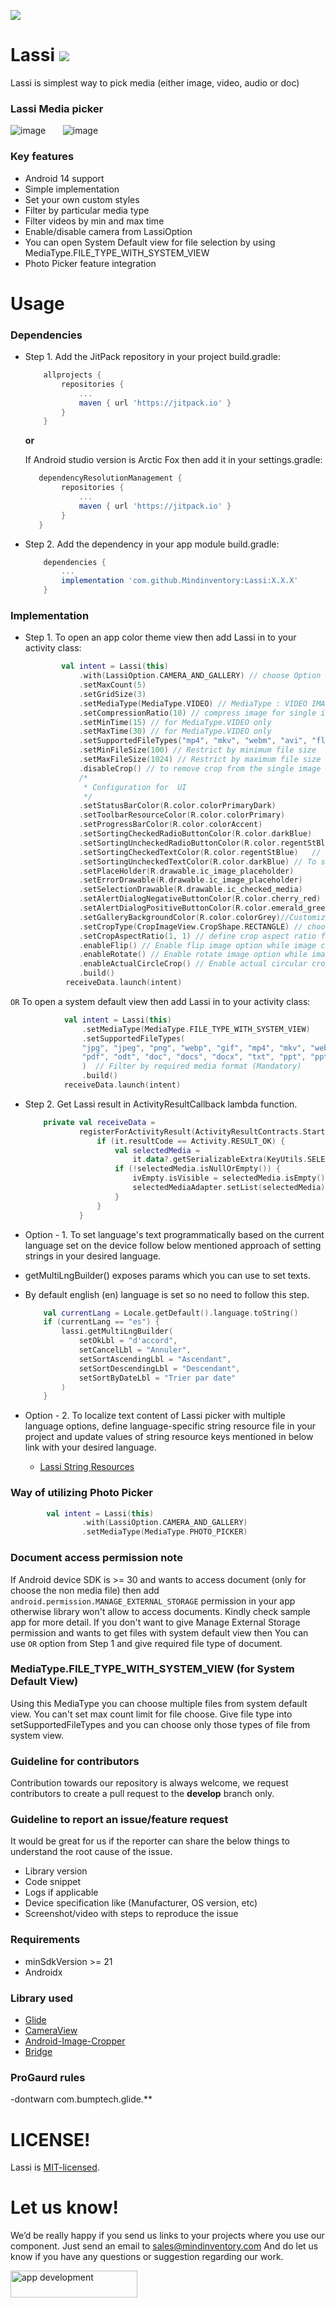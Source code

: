 <a href="https://www.mindinventory.com/?utm_source=gthb&utm_medium=repo&utm_campaign=lassi"><img src="https://github.com/Sammindinventory/MindInventory/blob/main/Banner.png"></a>

# Lassi [![](https://jitpack.io/v/Mindinventory/Lassi.svg)](https://jitpack.io/#Mindinventory/Lassi)



Lassi is simplest way to pick media (either image, video, audio or doc) 

### Lassi Media picker
![image](/media/image-picker.png) &nbsp;&nbsp;&nbsp;&nbsp;&nbsp; ![image](/media/image-picker-camera.gif)

### Key features

* Android 14 support
* Simple implementation 
* Set your own custom styles
* Filter by particular media type
* Filter videos by min and max time
* Enable/disable camera from LassiOption
* You can open System Default view for file selection by using MediaType.FILE_TYPE_WITH_SYSTEM_VIEW
* Photo Picker feature integration

# Usage

### Dependencies

* Step 1. Add the JitPack repository in your project build.gradle:

    ```groovy
	    allprojects {
		    repositories {
			    ...
			    maven { url 'https://jitpack.io' }
		    }
	    }
    ``` 

    **or**
    
    If Android studio version is Arctic Fox then add it in your settings.gradle:

    ```groovy
	   dependencyResolutionManagement {
    		repositories {
        		...
        		maven { url 'https://jitpack.io' }
    		}
	   }
    ``` 
    
* Step 2. Add the dependency in your app module build.gradle:
    
    ```groovy
        dependencies {
            ...
            implementation 'com.github.Mindinventory:Lassi:X.X.X'
        }
    ``` 

### Implementation


* Step 1. 
  To open an app color theme view then add Lassi in to your activity class:
    
    ```kotlin
            val intent = Lassi(this)
                .with(LassiOption.CAMERA_AND_GALLERY) // choose Option CAMERA, GALLERY or CAMERA_AND_GALLERY
                .setMaxCount(5)
                .setGridSize(3)
                .setMediaType(MediaType.VIDEO) // MediaType : VIDEO IMAGE, AUDIO OR DOC
                .setCompressionRatio(10) // compress image for single item selection (can be 0 to 100)
                .setMinTime(15) // for MediaType.VIDEO only
                .setMaxTime(30) // for MediaType.VIDEO only
                .setSupportedFileTypes("mp4", "mkv", "webm", "avi", "flv", "3gp") // Filter by limited media format (Optional)
                .setMinFileSize(100) // Restrict by minimum file size 
                .setMaxFileSize(1024) // Restrict by maximum file size
                .disableCrop() // to remove crop from the single image selection (crop is enabled by default for single image)
                /*
                 * Configuration for  UI
                 */
                .setStatusBarColor(R.color.colorPrimaryDark)
                .setToolbarResourceColor(R.color.colorPrimary)
                .setProgressBarColor(R.color.colorAccent)
                .setSortingCheckedRadioButtonColor(R.color.darkBlue)    // To set color of the checked state radio button resource within sorting dialog
                .setSortingUncheckedRadioButtonColor(R.color.regentStBlue)  // To set color of the unchecked state radio button resource within sorting dialog
                .setSortingCheckedTextColor(R.color.regentStBlue)   // To set color of the checked state radio button resource within sorting dialog
                .setSortingUncheckedTextColor(R.color.darkBlue) // To set color of the unchecked state radio button resource within sorting dialog
                .setPlaceHolder(R.drawable.ic_image_placeholder)
                .setErrorDrawable(R.drawable.ic_image_placeholder)
                .setSelectionDrawable(R.drawable.ic_checked_media)
                .setAlertDialogNegativeButtonColor(R.color.cherry_red)
                .setAlertDialogPositiveButtonColor(R.color.emerald_green)
                .setGalleryBackgroundColor(R.color.colorGrey)//Customize background color of gallery (default color is white)
                .setCropType(CropImageView.CropShape.RECTANGLE) // choose shape for cropping after capturing an image from camera (for MediaType.IMAGE only)
                .setCropAspectRatio(1, 1) // define crop aspect ratio for cropping after capturing an image from camera (for MediaType.IMAGE only)
                .enableFlip() // Enable flip image option while image cropping (for MediaType.IMAGE only)
                .enableRotate() // Enable rotate image option while image cropping (for MediaType.IMAGE only)
                .enableActualCircleCrop() // Enable actual circular crop (only for MediaType.Image and CropImageView.CropShape.OVAL)
                .build()
             receiveData.launch(intent)
    ```
`OR` To open a system default view then add Lassi in to your activity class:

```kotlin
            val intent = Lassi(this)
                .setMediaType(MediaType.FILE_TYPE_WITH_SYSTEM_VIEW)
                .setSupportedFileTypes(
                "jpg", "jpeg", "png", "webp", "gif", "mp4", "mkv", "webm", "avi", "flv", "3gp",
                "pdf", "odt", "doc", "docs", "docx", "txt", "ppt", "pptx", "rtf", "xlsx", "xls"
                )  // Filter by required media format (Mandatory)
                .build()
            receiveData.launch(intent)
```

* Step 2. Get Lassi result in ActivityResultCallback lambda function.

    ```kotlin
        private val receiveData =
                registerForActivityResult(ActivityResultContracts.StartActivityForResult()) {
                    if (it.resultCode == Activity.RESULT_OK) {
                        val selectedMedia =
                            it.data?.getSerializableExtra(KeyUtils.SELECTED_MEDIA) as ArrayList<MiMedia>
                        if (!selectedMedia.isNullOrEmpty()) {
                            ivEmpty.isVisible = selectedMedia.isEmpty()
                            selectedMediaAdapter.setList(selectedMedia)
                        }
                    }
                }
    ```
  
* Option - 1. To set language's text programmatically based on the current language set on the device follow below mentioned approach of setting strings in your desired language. 
* getMultiLngBuilder()  exposes params which you can use to set texts.
* By default english (en) language is set so no need to follow this step.
    ```kotlin
        val currentLang = Locale.getDefault().language.toString()
        if (currentLang == "es") {
            lassi.getMultiLngBuilder(
                setOkLbl = "d'accord",
                setCancelLbl = "Annuler",
                setSortAscendingLbl = "Ascendant",
                setSortDescendingLbl = "Descendant",
                setSortByDateLbl = "Trier par date"
            )
        }
    ```
* Option - 2. To localize text content of Lassi picker with multiple language options, define language-specific string resource file in your project and update values of string resource keys mentioned in below link with your desired language.
  * [Lassi String Resources](https://github.com/Mindinventory/Lassi-Android/blob/931e147ebe6282bd1629858b5a9f29fe5a0b8b32/lassi/src/main/res/values/strings.xml)

### Way of utilizing Photo Picker
```kotlin
        val intent = Lassi(this)
                .with(LassiOption.CAMERA_AND_GALLERY)
                .setMediaType(MediaType.PHOTO_PICKER)
```

### Document access permission note
If Android device SDK is >= 30 and wants to access document (only for choose the non media file) then add ```android.permission.MANAGE_EXTERNAL_STORAGE``` permission in your app otherwise library won't allow to access documents. Kindly check sample app for more detail.
If you don't want to give Manage External Storage permission and wants to get files with system default view then You can use `OR` option from Step 1 and give required file type of document.

### MediaType.FILE_TYPE_WITH_SYSTEM_VIEW (for System Default View)
Using this MediaType you can choose multiple files from system default view. You can't set max count limit for file choose. Give file type into setSupportedFileTypes and you can choose only those types of file from system view.

### Guideline for contributors
Contribution towards our repository is always welcome, we request contributors to create a pull request to the **develop** branch only.  

### Guideline to report an issue/feature request
It would be great for us if the reporter can share the below things to understand the root cause of the issue.

* Library version
* Code snippet
* Logs if applicable
* Device specification like (Manufacturer, OS version, etc)
* Screenshot/video with steps to reproduce the issue

### Requirements

* minSdkVersion >= 21
* Androidx

### Library used

* [Glide](https://github.com/bumptech/glide)
* [CameraView](https://github.com/natario1/CameraView)
* [Android-Image-Cropper](https://github.com/ArthurHub/Android-Image-Cropper)
* [Bridge](https://github.com/livefront/bridge)

### ProGaurd rules

-dontwarn com.bumptech.glide.**

# LICENSE!

Lassi is [MIT-licensed](/LICENSE).

# Let us know!
We’d be really happy if you send us links to your projects where you use our component. Just send an email to sales@mindinventory.com And do let us know if you have any questions or suggestion regarding our work.

<a href="https://www.mindinventory.com/contact-us.php?utm_source=gthb&utm_medium=repo&utm_campaign=lassi">
<img src="https://github.com/Sammindinventory/MindInventory/blob/main/hirebutton.png" width="203" height="43"  alt="app development">
</a>
